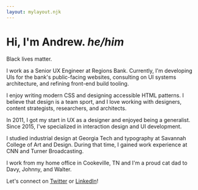 ```yaml
---
layout: mylayout.njk
---
```


<h1>Hi, I'm Andrew. <em title="preferred pronouns" aria-label="and my preferred pronouns are he and him">he/him</em></h1>

Black lives matter.

I work as a Senior UX Engineer at Regions Bank. Currently, I'm developing UIs for the bank's public-facing websites, consulting on UI systems architecture, and refining front-end build tooling.

I enjoy writing modern CSS and designing accessible HTML patterns. I believe that design is a team sport, and I love working with designers, content strategists, researchers, and architects.

In 2011, I got my start in UX as a designer and enjoyed being a generalist. Since 2015, I've specialized in interaction design and UI development.

I studied industrial design at Georgia Tech and typography at Savannah College of Art and Design. During that time, I gained work experience at CNN and Turner Broadcasting.

I work from my home office in Cookeville, TN and I'm a proud cat dad to Davy, Johnny, and Walter.

Let's connect on [Twitter](https://twitter.com/aharvard) or [LinkedIn](https://www.linkedin.com/in/aharvard/)!

